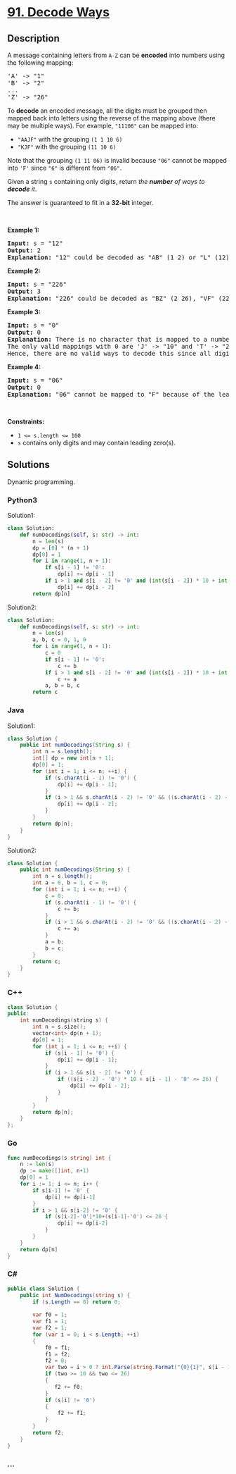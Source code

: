 # [91. Decode Ways](https://leetcode.com/problems/decode-ways)



## Description

<p>A message containing letters from <code>A-Z</code> can be <strong>encoded</strong> into numbers using the following mapping:</p>

<pre>
&#39;A&#39; -&gt; &quot;1&quot;
&#39;B&#39; -&gt; &quot;2&quot;
...
&#39;Z&#39; -&gt; &quot;26&quot;
</pre>

<p>To <strong>decode</strong> an encoded message, all the digits must be grouped then mapped back into letters using the reverse of the mapping above (there may be multiple ways). For example, <code>&quot;11106&quot;</code> can be mapped into:</p>

<ul>
	<li><code>&quot;AAJF&quot;</code> with the grouping <code>(1 1 10 6)</code></li>
	<li><code>&quot;KJF&quot;</code> with the grouping <code>(11 10 6)</code></li>
</ul>

<p>Note that the grouping <code>(1 11 06)</code> is invalid because <code>&quot;06&quot;</code> cannot be mapped into <code>&#39;F&#39;</code> since <code>&quot;6&quot;</code> is different from <code>&quot;06&quot;</code>.</p>

<p>Given a string <code>s</code> containing only digits, return <em>the <strong>number</strong> of ways to <strong>decode</strong> it</em>.</p>

<p>The answer is guaranteed to fit in a <strong>32-bit</strong> integer.</p>

<p>&nbsp;</p>
<p><strong>Example 1:</strong></p>

<pre>
<strong>Input:</strong> s = &quot;12&quot;
<strong>Output:</strong> 2
<strong>Explanation:</strong> &quot;12&quot; could be decoded as &quot;AB&quot; (1 2) or &quot;L&quot; (12).
</pre>

<p><strong>Example 2:</strong></p>

<pre>
<strong>Input:</strong> s = &quot;226&quot;
<strong>Output:</strong> 3
<strong>Explanation:</strong> &quot;226&quot; could be decoded as &quot;BZ&quot; (2 26), &quot;VF&quot; (22 6), or &quot;BBF&quot; (2 2 6).
</pre>

<p><strong>Example 3:</strong></p>

<pre>
<strong>Input:</strong> s = &quot;0&quot;
<strong>Output:</strong> 0
<strong>Explanation:</strong> There is no character that is mapped to a number starting with 0.
The only valid mappings with 0 are &#39;J&#39; -&gt; &quot;10&quot; and &#39;T&#39; -&gt; &quot;20&quot;, neither of which start with 0.
Hence, there are no valid ways to decode this since all digits need to be mapped.
</pre>

<p><strong>Example 4:</strong></p>

<pre>
<strong>Input:</strong> s = &quot;06&quot;
<strong>Output:</strong> 0
<strong>Explanation:</strong> &quot;06&quot; cannot be mapped to &quot;F&quot; because of the leading zero (&quot;6&quot; is different from &quot;06&quot;).
</pre>

<p>&nbsp;</p>
<p><strong>Constraints:</strong></p>

<ul>
	<li><code>1 &lt;= s.length &lt;= 100</code></li>
	<li><code>s</code> contains only digits and may contain leading zero(s).</li>
</ul>


## Solutions

Dynamic programming.

<!-- tabs:start -->

### **Python3**

Solution1:

```python
class Solution:
    def numDecodings(self, s: str) -> int:
        n = len(s)
        dp = [0] * (n + 1)
        dp[0] = 1
        for i in range(1, n + 1):
            if s[i - 1] != '0':
                dp[i] += dp[i - 1]
            if i > 1 and s[i - 2] != '0' and (int(s[i - 2]) * 10 + int(s[i - 1]) <= 26):
                dp[i] += dp[i - 2]
        return dp[n]
```

Solution2:

```python
class Solution:
    def numDecodings(self, s: str) -> int:
        n = len(s)
        a, b, c = 0, 1, 0
        for i in range(1, n + 1):
            c = 0
            if s[i - 1] != '0':
                c += b
            if i > 1 and s[i - 2] != '0' and (int(s[i - 2]) * 10 + int(s[i - 1]) <= 26):
                c += a
            a, b = b, c
        return c
```

### **Java**

Solution1:

```java
class Solution {
    public int numDecodings(String s) {
        int n = s.length();
        int[] dp = new int[n + 1];
        dp[0] = 1;
        for (int i = 1; i <= n; ++i) {
            if (s.charAt(i - 1) != '0') {
                dp[i] += dp[i - 1];
            }
            if (i > 1 && s.charAt(i - 2) != '0' && ((s.charAt(i - 2) - '0') * 10 + s.charAt(i - 1) - '0') <= 26) {
                dp[i] += dp[i - 2];
            }
        }
        return dp[n];
    }
}
```

Solution2:

```java
class Solution {
    public int numDecodings(String s) {
        int n = s.length();
        int a = 0, b = 1, c = 0;
        for (int i = 1; i <= n; ++i) {
            c = 0;
            if (s.charAt(i - 1) != '0') {
                c += b;
            }
            if (i > 1 && s.charAt(i - 2) != '0' && ((s.charAt(i - 2) - '0') * 10 + s.charAt(i - 1) - '0') <= 26) {
                c += a;
            }
            a = b;
            b = c;
        }
        return c;
    }
}
```

### **C++**

```cpp
class Solution {
public:
    int numDecodings(string s) {
        int n = s.size();
        vector<int> dp(n + 1);
        dp[0] = 1;
        for (int i = 1; i <= n; ++i) {
            if (s[i - 1] != '0') {
                dp[i] += dp[i - 1];
            }
            if (i > 1 && s[i - 2] != '0') {
                if ((s[i - 2] - '0') * 10 + s[i - 1] - '0' <= 26) {
                    dp[i] += dp[i - 2];
                }
            }
        }
        return dp[n];
    }
};
```

### **Go**

```go
func numDecodings(s string) int {
	n := len(s)
	dp := make([]int, n+1)
	dp[0] = 1
	for i := 1; i <= n; i++ {
		if s[i-1] != '0' {
			dp[i] += dp[i-1]
		}
		if i > 1 && s[i-2] != '0' {
			if (s[i-2]-'0')*10+(s[i-1]-'0') <= 26 {
				dp[i] += dp[i-2]
			}
		}
	}
	return dp[n]
}
```

### **C#**

```cs
public class Solution {
    public int NumDecodings(string s) {
        if (s.Length == 0) return 0;
        
        var f0 = 1;
        var f1 = 1;
        var f2 = 1;
        for (var i = 0; i < s.Length; ++i)
        {
            f0 = f1;
            f1 = f2;
            f2 = 0;
            var two = i > 0 ? int.Parse(string.Format("{0}{1}", s[i - 1], s[i])) : 0;
            if (two >= 10 && two <= 26)
            {
               f2 += f0;  
            }
            if (s[i] != '0')
            {
                f2 += f1;
            }
        }
        return f2;
    }
}
```

### **...**

```

```

<!-- tabs:end -->
